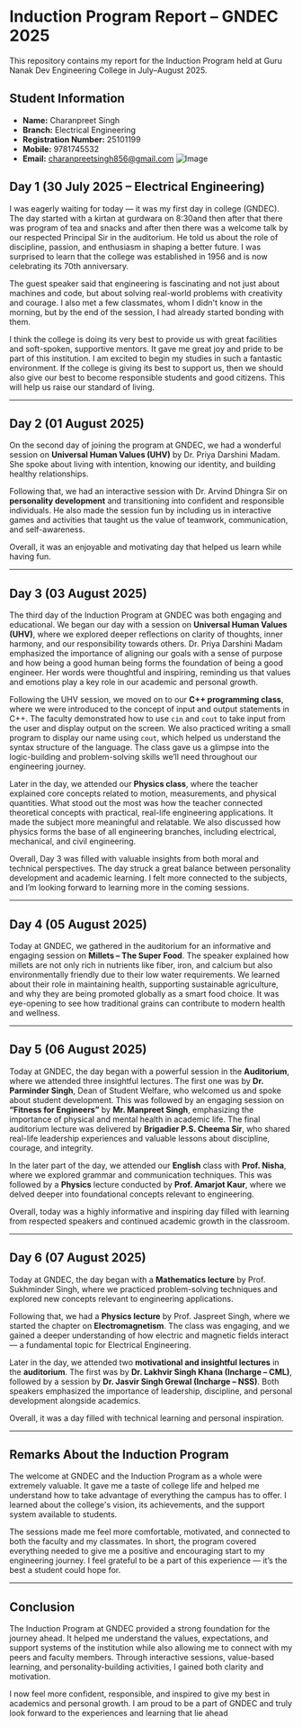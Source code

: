 # Induction Program Report – GNDEC 2025

This repository contains my report for the Induction Program held at Guru Nanak Dev Engineering College in July–August 2025. 

## Student Information
- **Name:** Charanpreet Singh  
- **Branch:** Electrical Engineering  
- **Registration Number:** 25101199  
- **Mobile:** 9781745532  
- **Email:** charanpreetsingh856@gmail.com
![Image](day1.jpg)
## Day 1 (30 July 2025 – Electrical Engineering)

I was eagerly waiting for today — it was my first day in college (GNDEC). The day started with a kirtan at gurdwara on 8:30and then after that  there was program of tea and snacks and after then there was a welcome talk by our respected Principal Sir in the auditorium. He told us about the role of discipline, passion, and enthusiasm in shaping a better future. I was surprised to learn that the college was established in 1956 and is now celebrating its 70th anniversary. 

The guest speaker said that engineering is fascinating and not just about machines and code, but about solving real-world problems with creativity and courage. I also met a few classmates, whom I didn't know in the morning, but by the end of the session, I had already started bonding with them. 

I think the college is doing its very best to provide us with great facilities and soft-spoken, supportive mentors. It gave me great joy and pride to be part of this institution. I am excited to begin my studies in such a fantastic environment. If the college is giving its best to support us, then we should also give our best to become responsible students and good citizens. This will help us raise our standard of living.

---

## Day 2 (01 August 2025)

On the second day of joining the program at GNDEC, we had a wonderful session on **Universal Human Values (UHV)** by Dr. Priya Darshini Madam. She spoke about living with intention, knowing our identity, and building healthy relationships.

Following that, we had an interactive session with Dr. Arvind Dhingra Sir on **personality development** and transitioning into confident and responsible individuals. He also made the session fun by including us in interactive games and activities that taught us the value of teamwork, communication, and self-awareness.

Overall, it was an enjoyable and motivating day that helped us learn while having fun.

---

##  Day 3 (03 August 2025)

The third day of the Induction Program at GNDEC was both engaging and educational. We began our day with a session on **Universal Human Values (UHV)**, where we explored deeper reflections on clarity of thoughts, inner harmony, and our responsibility towards others. Dr. Priya Darshini Madam emphasized the importance of aligning our goals with a sense of purpose and how being a good human being forms the foundation of being a good engineer. Her words were thoughtful and inspiring, reminding us that values and emotions play a key role in our academic and personal growth.

Following the UHV session, we moved on to our **C++ programming class**, where we were introduced to the concept of input and output statements in C++. The faculty demonstrated how to use `cin` and `cout` to take input from the user and display output on the screen. We also practiced writing a small program to display our name using `cout`, which helped us understand the syntax structure of the language. The class gave us a glimpse into the logic-building and problem-solving skills we’ll need throughout our engineering journey.

Later in the day, we attended our **Physics class**, where the teacher explained core concepts related to motion, measurements, and physical quantities. What stood out the most was how the teacher connected theoretical concepts with practical, real-life engineering applications. It made the subject more meaningful and relatable. We also discussed how physics forms the base of all engineering branches, including electrical, mechanical, and civil engineering.

Overall, Day 3 was filled with valuable insights from both moral and technical perspectives. The day struck a great balance between personality development and academic learning. I felt more connected to the subjects, and I’m looking forward to learning more in the coming sessions.

---

## Day 4 (05 August 2025)

Today at GNDEC, we gathered in the auditorium for an informative and engaging session on **Millets – The Super Food**. The speaker explained how millets are not only rich in nutrients like fiber, iron, and calcium but also environmentally friendly due to their low water requirements. We learned about their role in maintaining health, supporting sustainable agriculture, and why they are being promoted globally as a smart food choice. It was eye-opening to see how traditional grains can contribute to modern health and wellness.

---

## Day 5 (06 August 2025)

Today at GNDEC, the day began with a powerful session in the **Auditorium**, where we attended three insightful lectures. The first one was by **Dr. Parminder Singh**, Dean of Student Welfare, who welcomed us and spoke about student development. This was followed by an engaging session on **“Fitness for Engineers”** by **Mr. Manpreet Singh**, emphasizing the importance of physical and mental health in academic life. The final auditorium lecture was delivered by **Brigadier P.S. Cheema Sir**, who shared real-life leadership experiences and valuable lessons about discipline, courage, and integrity.

In the later part of the day, we attended our **English** class with **Prof. Nisha**, where we explored grammar and communication techniques. This was followed by a **Physics** lecture conducted by **Prof. Amarjot Kaur**, where we delved deeper into foundational concepts relevant to engineering.

Overall, today was a highly informative and inspiring day filled with learning from respected speakers and continued academic growth in the classroom.

---
## Day 6 (07 August 2025)

Today at GNDEC, the day began with a **Mathematics lecture** by Prof. Sukhminder Singh, where we practiced problem-solving techniques and explored new concepts relevant to engineering applications. 

Following that, we had a **Physics lecture** by Prof. Jaspreet Singh, where we started the chapter on **Electromagnetism**. The class was engaging, and we gained a deeper understanding of how electric and magnetic fields interact — a fundamental topic for Electrical Engineering.

Later in the day, we attended two **motivational and insightful lectures** in the **auditorium**. The first was by **Dr. Lakhvir Singh Khana (Incharge – CML)**, followed by a session by **Dr. Jasvir Singh Grewal (Incharge – NSS)**. Both speakers emphasized the importance of leadership, discipline, and personal development alongside academics.

Overall, it was a day filled with technical learning and personal inspiration.

---

##  Remarks About the Induction Program

The welcome at GNDEC and the Induction Program as a whole were extremely valuable. It gave me a taste of college life and helped me understand how to take advantage of everything the campus has to offer. I learned about the college's vision, its achievements, and the support system available to students.

The sessions made me feel more comfortable, motivated, and connected to both the faculty and my classmates. In short, the program covered everything needed to give me a positive and encouraging start to my engineering journey. I feel grateful to be a part of this experience — it’s the best a student could hope for.

---

## Conclusion

The Induction Program at GNDEC provided a strong foundation for the journey ahead. It helped me understand the values, expectations, and support systems of the institution while also allowing me to connect with my peers and faculty members. Through interactive sessions, value-based learning, and personality-building activities, I gained both clarity and motivation. 

I now feel more confident, responsible, and inspired to give my best in academics and personal growth. I am proud to be a part of GNDEC and truly look forward to the experiences and learning that lie ahead



